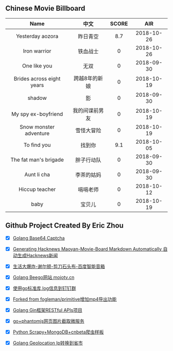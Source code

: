 ## Chinese Movie Billboard
|   Name          | 中文           | SCORE   |  AIR|
|:-------------:|:-------------:| :-----:|:-----:|
|Yesterday aozora | 昨日青空 |8.7| 2018-10-26|
|Iron warrior | 铁血战士 |0| 2018-10-26|
|One like you | 无双 |0| 2018-09-30|
|Brides across eight years | 跨越8年的新娘 |0| 2018-10-19|
|shadow | 影 |0| 2018-09-30|
|My spy ex-boyfriend | 我的间谍前男友 |0| 2018-10-19|
|Snow monster adventure | 雪怪大冒险 |0| 2018-10-19|
|To find you | 找到你 |9.1| 2018-10-05|
|The fat man&#39;s brigade | 胖子行动队 |0| 2018-09-30|
|Aunt li cha | 李茶的姑妈 |0| 2018-09-30|
|Hiccup teacher | 嗝嗝老师 |0| 2018-10-12|
|baby | 宝贝儿 |0| 2018-10-19|


## Github Project Created By Eric Zhou

- [x] [Golang Base64 Captcha](https://github.com/mojocn/base64Captcha)
- [x] [Generating Hacknews Maoyan-Movie-Board Markdown Automatically 自动生成Hacknews新闻](https://github.com/dejavuzhou/md-genie)
- [x] [生活大爆炸-谢尔顿-剪刀石头布-百度智能音箱](https://github.com/mojocn/dueros-bang-game)
- [x] [Golang Beego网站 mojotv.cn](https://github.com/mojocn/www.mojotv.cn)
- [x] [使用go标准库,log信息到钉钉群](https://github.com/mojocn/dooger)
- [x] [Forked from fogleman/primitive增加mp4导出功能](https://github.com/mojocn/primitive)
- [x] [Golang Gin框架RESTful APIs项目](https://github.com/JJJJJJJerk/ezier-golang-web-api-framework)
- [x] [go+phantomjs网页图片截取微服务](https://github.com/mojocn/screen_shot)
- [x] [Python Scrapy+MongoDB+cnbeta爬虫样板](https://github.com/mojocn/scrapy_mongodb_boilerplate_cnbeta)
- [x] [Golang Geolocation Ip转换到省市](https://github.com/mojocn/ip2location)





